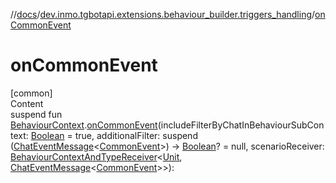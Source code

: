 //[docs](../../index.md)/[dev.inmo.tgbotapi.extensions.behaviour_builder.triggers_handling](index.md)/[onCommonEvent](on-common-event.md)



# onCommonEvent  
[common]  
Content  
suspend fun [BehaviourContext](../dev.inmo.tgbotapi.extensions.behaviour_builder/-behaviour-context/index.md).[onCommonEvent](on-common-event.md)(includeFilterByChatInBehaviourSubContext: [Boolean](https://kotlinlang.org/api/latest/jvm/stdlib/kotlin/-boolean/index.html) = true, additionalFilter: suspend ([ChatEventMessage](../dev.inmo.tgbotapi.types.message.abstracts/-chat-event-message/index.md)<[CommonEvent](../dev.inmo.tgbotapi.types.message.ChatEvents.abstracts/-common-event/index.md)>) -> [Boolean](https://kotlinlang.org/api/latest/jvm/stdlib/kotlin/-boolean/index.html)? = null, scenarioReceiver: [BehaviourContextAndTypeReceiver](../dev.inmo.tgbotapi.extensions.behaviour_builder/index.md#%5Bdev.inmo.tgbotapi.extensions.behaviour_builder%2FBehaviourContextAndTypeReceiver%2F%2F%2FPointingToDeclaration%2F%5D%2FClasslikes%2F625018081)<[Unit](https://kotlinlang.org/api/latest/jvm/stdlib/kotlin/-unit/index.html), [ChatEventMessage](../dev.inmo.tgbotapi.types.message.abstracts/-chat-event-message/index.md)<[CommonEvent](../dev.inmo.tgbotapi.types.message.ChatEvents.abstracts/-common-event/index.md)>>):   



